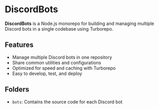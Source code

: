 # DiscordBots

**DiscordBots** is a Node.js monorepo for building and managing multiple Discord bots in a single codebase using Turborepo.

## Features

- Manage multiple Discord bots in one repository
- Share common utilities and configurations
- Optimized for speed and caching with Turborepo
- Easy to develop, test, and deploy

## Folders

- `bots`: Contains the source code for each Discord bot
